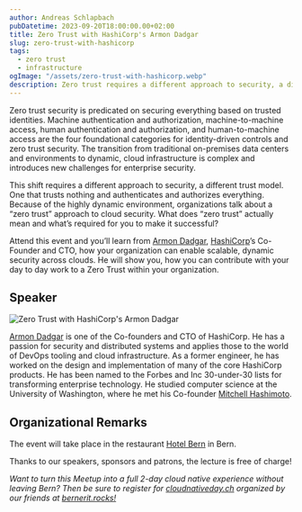 ```yaml
---
author: Andreas Schlapbach
pubDatetime: 2023-09-20T18:00:00.00+02:00
title: Zero Trust with HashiCorp's Armon Dadgar
slug: zero-trust-with-hashicorp
tags:
  - zero trust
  - infrastructure
ogImage: "/assets/zero-trust-with-hashicorp.webp"
description: Zero trust requires a different approach to security, a different trust model. Armon Dadgar,  HashiCorp’s Co-Founder and CTO, shows us how your organization can enable scalable, dynamic security across clouds.
---
```


Zero trust security is predicated on securing everything based on trusted identities. Machine authentication and authorization, machine-to-machine access, human authentication and authorization, and human-to-machine access are the four foundational categories for identity-driven controls and zero trust security. The transition from traditional on-premises data centers and environments to dynamic, cloud infrastructure is complex and introduces new challenges for enterprise security.

This shift requires a different approach to security, a different trust model. One that trusts nothing and authenticates and authorizes everything. Because of the highly dynamic environment, organizations talk about a “zero trust” approach to cloud security. What does “zero trust” actually mean and what’s required for you to make it successful?

Attend this event and you’ll learn from [Armon Dadgar](https://www.linkedin.com/in/armon-dadgar/), [HashiCorp](https://www.hashicorp.com/)’s Co-Founder and CTO, how your organization can enable scalable, dynamic security across clouds. He will show you, how you can contribute with your day to day work to a Zero Trust within your organization.

## Speaker

![Zero Trust with HashiCorp's Armon Dadgar](@assets/images/armon-dadgar.jpg)

[Armon Dadgar](https://www.linkedin.com/in/armon-dadgar/) is one of the Co-founders and CTO of HashiCorp. He has a passion for security and distributed systems and applies those to the world of DevOps tooling and cloud infrastructure. As a former engineer, he has worked on the design and implementation of many of the core HashiCorp products. He has been named to the Forbes and Inc 30-under-30 lists for transforming enterprise technology. He studied computer science at the University of Washington, where he met his Co-founder [Mitchell Hashimoto](https://www.linkedin.com/in/mitchellh/).

## Organizational Remarks

The event will take place in the restaurant [Hotel Bern](https://www.hotelbern.ch/) in Bern.

Thanks to our speakers, sponsors and patrons, the lecture is free of charge!

_Want to turn this Meetup into a full 2-day cloud native experience without leaving Bern? Then be sure to register for [cloudnativeday.ch](https://cloudnativeday.ch/) organized by our friends at [bernerit.rocks!](https://bernerit.rocks/)_
